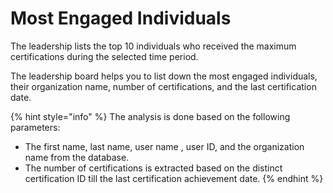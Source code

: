 # Most Engaged Individuals

The leadership lists the top 10 individuals who received the maximum certifications during the selected time period.

The leadership board helps you to list down the most engaged individuals, their organization name, number of certifications, and the last certification date.

{% hint style="info" %}
The analysis is done based on the following parameters:

* The first name, last name, user name , user ID, and the organization name from the database.
* The number of certifications is extracted based on the distinct certification ID till the last certification achievement date.
{% endhint %}

